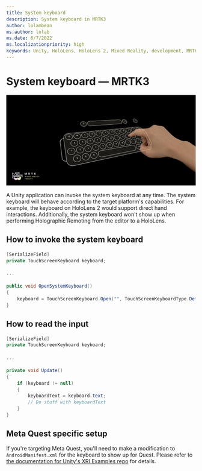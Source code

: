 ```yaml
---
title: System keyboard
description: System keyboard in MRTK3
author: lolambean
ms.author: lolab
ms.date: 6/7/2022
ms.localizationpriority: high
keywords: Unity, HoloLens, HoloLens 2, Mixed Reality, development, MRTK3, keyboard, Mixed Reality Toolkit
---
```


# System keyboard &#8212; MRTK3

![System keyboard](../images/system-keyboard.png)

A Unity application can invoke the system keyboard at any time. The system keyboard will behave according to the target platform's capabilities. For example, the keyboard on HoloLens 2 would support direct hand interactions. Additionally, the system keyboard won't show up when performing Holographic Remoting from the editor to a HoloLens.

## How to invoke the system keyboard

```c#
[SerializeField]
private TouchScreenKeyboard keyboard;

...

public void OpenSystemKeyboard()
{
    keyboard = TouchScreenKeyboard.Open("", TouchScreenKeyboardType.Default, false, false, false, false);
}
```

## How to read the input

```c#
[SerializeField]
private TouchScreenKeyboard keyboard;

...

private void Update()
{
    if (keyboard != null)
    {
        keyboardText = keyboard.text;
        // Do stuff with keyboardText
    }
}
```

## Meta Quest specific setup

If you're targeting Meta Quest, you'll need to make a modification to `AndroidManifest.xml` for the keyboard to show up for Quest. Please refer to [the documentation for Unity's XRI Examples repo](https://github.com/Unity-Technologies/XR-Interaction-Toolkit-Examples#androidoculus) for details.